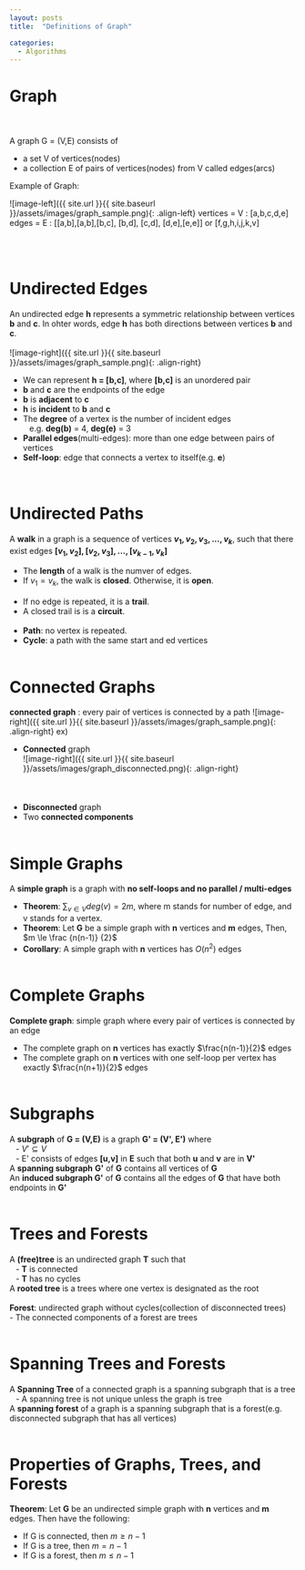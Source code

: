 ```yaml
---
layout: posts
title:  "Definitions of Graph"

categories: 
  - Algorithms
---
```


# Graph<br /><br />

A graph G = (V,E) consists of
  - a set V of vertices(nodes)
  - a collection E of pairs of vertices(nodes) from V called edges(arcs)

Example of Graph:

![image-left]({{ site.url }}{{ site.baseurl }}/assets/images/graph_sample.png){: .align-left} vertices = V : [a,b,c,d,e]<br /> edges = E : [[a,b],[a,b],[b,c], [b,d], [c,d], [d,e],[e,e]] or [f,g,h,i,j,k,v]
<br /><br /><br /><br />
# Undirected Edges
An undirected edge **h** represents a symmetric relationship between vertices **b** and **c**. In ohter words, edge **h** has both directions between vertices **b** and **c**.<br /><br />
 ![image-right]({{ site.url }}{{ site.baseurl }}/assets/images/graph_sample.png){: .align-right} 
 - We can represent **h = [b,c]**, where **[b,c]** is an unordered pair<br />
 - **b** and **c** are the endpoints of the edge<br />
 - **b** is **adjacent** to **c**<br />
 - **h** is **incident** to **b** and **c**<br />
 - The **degree** of a vertex is the number of incident edges<br />
 &ensp; e.g. **deg(b)** = 4, **deg(e)** = 3
 - **Parallel edges**(multi-edges): more than one edge between pairs of vertices<br />
 - **Self-loop**: edge that connects a vertex to itself(e.g. **e**)<br /><br /><br />

# Undirected Paths

 A **walk** in a graph is a sequence of vertices **$v_1,v_2,v_3,...,v_k$**, such that there exist edges **$[v_1,v_2],[v_2,v_3],...,[v_{k-1},v_k]$**<br />
 - The **length** of a walk is the numver of edges.<br />
 - If $v_1=v_k$, the walk is **closed**. Otherwise, it is **open**.<br /><br />
 - If no edge is repeated, it is a **trail**.<br />
 - A closed trail is is a **circuit**.<br /><br />
 - **Path**: no vertex is repeated.<br />
 - **Cycle**: a path with the same start and ed vertices<br /><br />

# Connected Graphs

**connected graph** : every pair of vertices is connected by a path
 ![image-right]({{ site.url }}{{ site.baseurl }}/assets/images/graph_sample.png){: .align-right}
ex)<br />
- **Connected** graph<br />
 ![image-right]({{ site.url }}{{ site.baseurl }}/assets/images/graph_disconnected.png){: .align-right}
<br /><br /><br /><br />
 - **Disconnected** graph
 - Two **connected components**<br /><br />

# Simple Graphs
A **simple graph** is a graph with **no self-loops and no parallel / multi-edges**<br />
- **Theorem**: $\sum_{v \in V}deg(v)=2m$, where m stands for number of edge, and v stands for a vertex.<br />
- **Theorem**: Let **G** be a simple graph with **n** vertices and **m** edges, Then, $m \le \frac {n(n-1)} {2}$<br />
- **Corollary**: A simple graph with **n** vertices has $O(n^2)$ edges<br /><br />

# Complete Graphs

**Complete graph**: simple graph where every pair of vertices is connected by an edge<br />
- The complete graph on **n** vertices has exactly $\frac{n(n-1)}{2}$ edges <br />
- The complete graph on **n** vertices with one self-loop per vertex has exactly $\frac{n(n+1)}{2}$ edges <br /><br />

# Subgraphs
A **subgraph** of **G = (V,E)** is a graph **G' = (V', E')** where<br />
&ensp; - $V'\subseteq V$<br />
&ensp; - E' consists of edges **[u,v]** in **E** such that both **u** and **v** are in **V'** <br />
A **spanning subgraph** **G'** of **G** contains all vertices of **G**<br />
An **induced subgraph G'** of **G** contains all the edges of **G** that have both endpoints in **G'**<br /><br />

# Trees and Forests
A **(free)tree** is an undirected graph **T** such that<br />
 &ensp; - **T** is connected<br />
 &ensp; - **T** has no cycles<br />
A **rooted tree** is a trees where one vertex is designated as the root<br /><br />
**Forest**: undirected graph without cycles(collection of disconnected trees)
 &ensp; - The connected components of a forest are trees<br /><br />
# Spanning Trees and Forests
A **Spanning Tree** of a connected graph is a spanning subgraph that is a tree<br />
 &ensp; - A spanning tree is not unique unless the graph is tree<br />
A **spanning forest** of a graph is a spanning subgraph that is a forest(e.g. disconnected subgraph that has all vertices) <br /><br />
# Properties of Graphs, Trees, and Forests
**Theorem**: Let **G** be an undirected simple graph with **n** vertices and **m** edges. Then have the following:<br />
- If G is connected, then $m \ge {n-1}$ <br />
- If G is a tree, then $m=n-1$ <br />
- If G is a forest, then $m \le n-1$ <br />